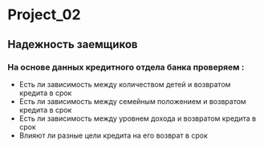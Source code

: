 # Project_02

## Надежность заемщиков

### На основе данных кредитного отдела банка проверяем :
 
- Есть ли зависимость между количеством детей и возвратом кредита в срок
- Есть ли зависимость между семейным положением и возвратом кредита в срок
- Есть ли зависимость между уровнем дохода и возвратом кредита в срок
- Влияют ли разные цели кредита на его возврат в срок
